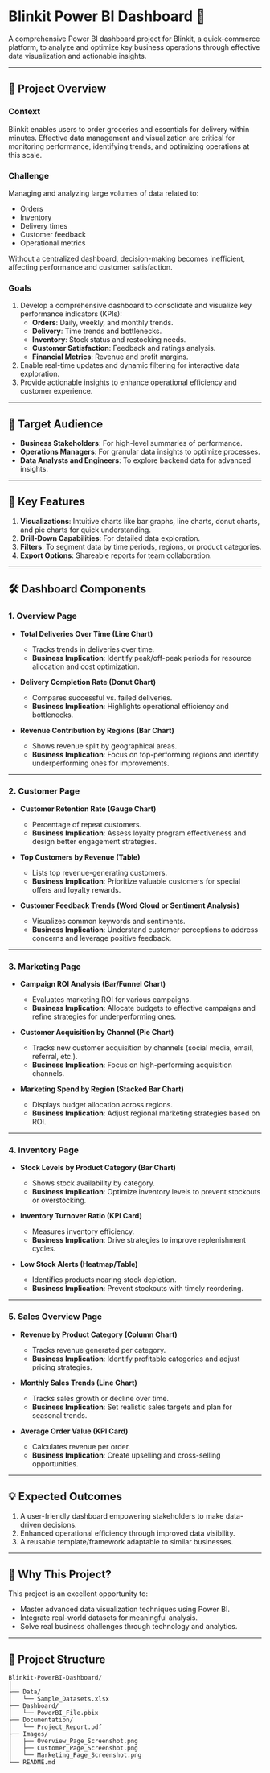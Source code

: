 # Blinkit Power BI Dashboard 🚀

A comprehensive Power BI dashboard project for Blinkit, a quick-commerce platform, to analyze and optimize key business operations through effective data visualization and actionable insights.

---

## 📜 **Project Overview**

### **Context**
Blinkit enables users to order groceries and essentials for delivery within minutes. Effective data management and visualization are critical for monitoring performance, identifying trends, and optimizing operations at this scale.

### **Challenge**
Managing and analyzing large volumes of data related to:
- Orders
- Inventory
- Delivery times
- Customer feedback
- Operational metrics  

Without a centralized dashboard, decision-making becomes inefficient, affecting performance and customer satisfaction.

### **Goals**
1. Develop a comprehensive dashboard to consolidate and visualize key performance indicators (KPIs):
   - **Orders**: Daily, weekly, and monthly trends.
   - **Delivery**: Time trends and bottlenecks.
   - **Inventory**: Stock status and restocking needs.
   - **Customer Satisfaction**: Feedback and ratings analysis.
   - **Financial Metrics**: Revenue and profit margins.
2. Enable real-time updates and dynamic filtering for interactive data exploration.
3. Provide actionable insights to enhance operational efficiency and customer experience.

---

## 🎯 **Target Audience**
- **Business Stakeholders**: For high-level summaries of performance.
- **Operations Managers**: For granular data insights to optimize processes.
- **Data Analysts and Engineers**: To explore backend data for advanced insights.

---

## 🌟 **Key Features**
1. **Visualizations**: Intuitive charts like bar graphs, line charts, donut charts, and pie charts for quick understanding.
2. **Drill-Down Capabilities**: For detailed data exploration.
3. **Filters**: To segment data by time periods, regions, or product categories.
4. **Export Options**: Shareable reports for team collaboration.

---

## 🛠️ **Dashboard Components**

### **1. Overview Page**
- **Total Deliveries Over Time (Line Chart)**  
  - Tracks trends in deliveries over time.
  - **Business Implication**: Identify peak/off-peak periods for resource allocation and cost optimization.

- **Delivery Completion Rate (Donut Chart)**  
  - Compares successful vs. failed deliveries.  
  - **Business Implication**: Highlights operational efficiency and bottlenecks.

- **Revenue Contribution by Regions (Bar Chart)**  
  - Shows revenue split by geographical areas.  
  - **Business Implication**: Focus on top-performing regions and identify underperforming ones for improvements.

---

### **2. Customer Page**
- **Customer Retention Rate (Gauge Chart)**  
  - Percentage of repeat customers.  
  - **Business Implication**: Assess loyalty program effectiveness and design better engagement strategies.

- **Top Customers by Revenue (Table)**  
  - Lists top revenue-generating customers.  
  - **Business Implication**: Prioritize valuable customers for special offers and loyalty rewards.

- **Customer Feedback Trends (Word Cloud or Sentiment Analysis)**  
  - Visualizes common keywords and sentiments.  
  - **Business Implication**: Understand customer perceptions to address concerns and leverage positive feedback.

---

### **3. Marketing Page**
- **Campaign ROI Analysis (Bar/Funnel Chart)**  
  - Evaluates marketing ROI for various campaigns.  
  - **Business Implication**: Allocate budgets to effective campaigns and refine strategies for underperforming ones.

- **Customer Acquisition by Channel (Pie Chart)**  
  - Tracks new customer acquisition by channels (social media, email, referral, etc.).  
  - **Business Implication**: Focus on high-performing acquisition channels.

- **Marketing Spend by Region (Stacked Bar Chart)**  
  - Displays budget allocation across regions.  
  - **Business Implication**: Adjust regional marketing strategies based on ROI.

---

### **4. Inventory Page**
- **Stock Levels by Product Category (Bar Chart)**  
  - Shows stock availability by category.  
  - **Business Implication**: Optimize inventory levels to prevent stockouts or overstocking.

- **Inventory Turnover Ratio (KPI Card)**  
  - Measures inventory efficiency.  
  - **Business Implication**: Drive strategies to improve replenishment cycles.

- **Low Stock Alerts (Heatmap/Table)**  
  - Identifies products nearing stock depletion.  
  - **Business Implication**: Prevent stockouts with timely reordering.

---

### **5. Sales Overview Page**
- **Revenue by Product Category (Column Chart)**  
  - Tracks revenue generated per category.  
  - **Business Implication**: Identify profitable categories and adjust pricing strategies.

- **Monthly Sales Trends (Line Chart)**  
  - Tracks sales growth or decline over time.  
  - **Business Implication**: Set realistic sales targets and plan for seasonal trends.

- **Average Order Value (KPI Card)**  
  - Calculates revenue per order.  
  - **Business Implication**: Create upselling and cross-selling opportunities.

---

## 💡 **Expected Outcomes**
1. A user-friendly dashboard empowering stakeholders to make data-driven decisions.
2. Enhanced operational efficiency through improved data visibility.
3. A reusable template/framework adaptable to similar businesses.

---

## 🤔 **Why This Project?**
This project is an excellent opportunity to:
- Master advanced data visualization techniques using Power BI.
- Integrate real-world datasets for meaningful analysis.
- Solve real business challenges through technology and analytics.

---

## 📂 **Project Structure**
```plaintext
Blinkit-PowerBI-Dashboard/
│
├── Data/
│   └── Sample_Datasets.xlsx
├── Dashboard/
│   └── PowerBI_File.pbix
├── Documentation/
│   └── Project_Report.pdf
├── Images/
│   ├── Overview_Page_Screenshot.png
│   ├── Customer_Page_Screenshot.png
│   └── Marketing_Page_Screenshot.png
└── README.md
